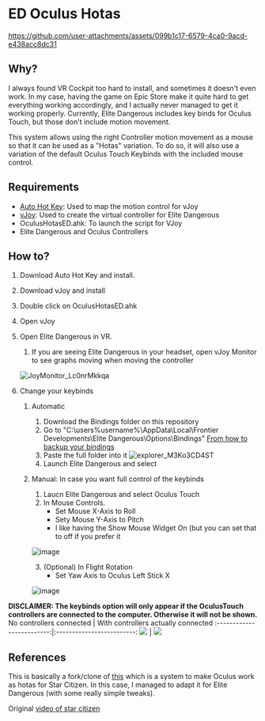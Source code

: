 # ED Oculus Hotas

https://github.com/user-attachments/assets/099b1c17-6579-4ca0-9acd-e438acc8dc31

## Why?
I always found VR Cockpit too hard to install, and sometimes it doesn't even work. In my case, having the game on Epic Store make it quite hard to get everything working accordingly, and I actually never managed to get it working properly. Currently, Elite Dangerous includes key binds for Oculus Touch, but those don't include motion movement. 

This system allows using the right Controller motion movement as a mouse so that it can be used as a "Hotas" variation. To do so, it will also use a variation of the default Oculus Touch Keybinds with the included mouse control.

## Requirements
- [Auto Hot Key](https://www.autohotkey.com/): Used to map the motion control for vJoy
- [vJoy](https://sourceforge.net/projects/vjoystick/): Used to create the virtual controller for Elite Dangerous
- OculusHotasED.ahk: To launch the script for VJoy
- Elite Dangerous and Oculus Controllers

## How to?
1. Download Auto Hot Key and install.
2. Download vJoy and install
3. Double click on OculusHotasED.ahk
4. Open vJoy
5. Open Elite Dangerous in VR.
    1. If you are seeing Elite Dangerous in your headset, open vJoy Monitor to see graphs moving when moving the controller
   
   ![JoyMonitor_Lc0nrMkkqa](https://github.com/user-attachments/assets/25bfa576-cdd1-42a7-afb5-bf9424f3f9f3)
7. Change your keybinds
    1. Automatic
        1. Download the Bindings folder on this repository
        2. Go to "C:\users\%username%\AppData\Local\Frontier Developments\Elite Dangerous\Options\Bindings" [From how to backup your bindings](https://customersupport.frontier.co.uk/hc/en-us/articles/4405955062802-How-to-back-up-your-custom-bindings)
        3. Paste the full folder into it
        ![explorer_M3Ko3CD4ST](https://github.com/user-attachments/assets/252dfcce-f4d6-46c1-abb5-ea7beadf20b5)
        4. Launch Elite Dangerous and select
    2. Manual: In case you want full control of the keybinds
        1. Laucn Elite Dangerous and select Oculus Touch
        2. In Mouse Controls.
            - Set Mouse X-Axis to Roll
            - Sety Mouse Y-Axis to Pitch
            - I like having the Show Mouse Widget On (but you can set that to off if you prefer it
              
       ![image](https://github.com/user-attachments/assets/2db314d8-6da3-4f5d-a2ed-0e63cee5c0e2)
       
        3. (Optional) In Flight Rotation
            - Set Yaw Axis to Oculus Left Stick X
              
        ![image](https://github.com/user-attachments/assets/d1605d54-62e8-4286-8ce3-04d889ddfadd)

**DISCLAIMER: The keybinds option will only appear if the OculusTouch controllers are connected to the computer. Otherwise it will not be shown.**
No controllers connected           |  With controllers actually connected
:-------------------------:|:-------------------------:
![](https://github.com/user-attachments/assets/bb5c5cab-a8e2-454e-95f4-e0c392fff8de)  |  ![](https://github.com/user-attachments/assets/d76ee42e-6c83-41e1-bde1-299b4d448bb7)



## References
This is basically a fork/clone of [this](https://drive.google.com/drive/folders/1FljsTPdzAP9uWNPEF4t96n4PDTlum4Mx) which is a system to make Oculus work as hotas for Star Citizen. In this case, I managed to adapt it for Elite Dangerous (with some really simple tweaks).

Original [video of star citizen](https://www.youtube.com/watch?v=t2Rnoo285qs)
